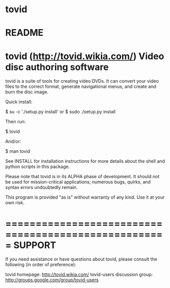 # tovid
README
=====================================================
tovid (http://tovid.wikia.com/)
Video disc authoring software
=====================================================

tovid is a suite of tools for creating video DVDs. It can convert your video files to the correct
format, generate navigational menus, and create and burn
the disc image.

Quick install:

$ su -c './setup.py install'
or
$ sudo ./setup.py install

Then run:

$ tovid

And/or:

$ man tovid

See INSTALL for installation instructions for more details
about the shell and python scripts in this package.

Please note that tovid is in its ALPHA phase of development.
It should not be used for mission-critical applications;
numerous bugs, quirks, and syntax errors undoubtedly remain.

This program is provided "as is" without warranty of
any kind. Use it at your own risk.


=====================================================
SUPPORT
=====================================================

If you need assistance or have questions about tovid,
please consult the following (in order of preference):

tovid homepage:
http://tovid.wikia.com/
tovid-users discussion group:
http://groups.google.com/group/tovid-users
